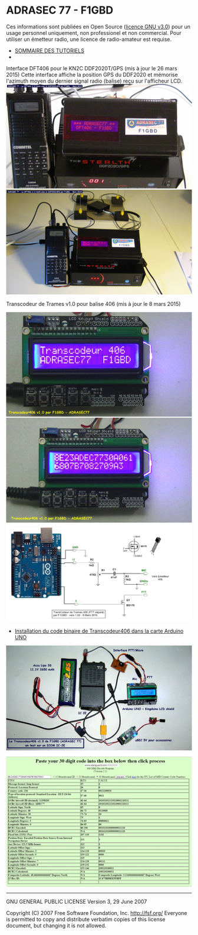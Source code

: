 # ADRASEC 77 - F1GBD

Ces informations sont publiées en Open Source ([licence GNU v3.0](https://github.com/f1gbd/F1GBD/blob/master/LICENSE.txt)) pour un usage personnel uniquement, non professionel et non commercial.
Pour utiliser un émetteur radio, une licence de radio-amateur est requise.

* [SOMMAIRE DES TUTORIELS](https://github.com/f1gbd/F1GBD/wiki)
* 

Interface DFT406 pour le KN2C DDF2020T/GPS (mis à jour le 26 mars 2015)
Cette interface affiche la position GPS du DDF2020 et mémorise l'azimuth moyen du dernier signal radio (balise) reçu sur l'afficheur LCD.
![Le DFT406 v1.00](https://raw.githubusercontent.com/f1gbd/F1GBD/master/images/DF406b.JPG)
![Le DFT406 v1.00](https://raw.githubusercontent.com/f1gbd/F1GBD/master/images/DF406a.JPG)

Transcodeur de Trames v1.0 pour balise 406 (mis à jour le 8 mars 2015)

![Le Transcodeur406 v1.00](https://raw.githubusercontent.com/f1gbd/F1GBD/master/images/transcodeur406_00.jpg)
![Le Transcodeur406 v1.00 - trame 406 envoyée](https://raw.githubusercontent.com/f1gbd/F1GBD/master/images/transcodeur406_01.jpg)
![Schéma de l'interface TX du Transcodeur406 v1.00](https://raw.githubusercontent.com/f1gbd/F1GBD/master/images/Transcodeur406b.jpg)

* [Installation du code binaire de Transcodeur406 dans la carte Arduino UNO](https://github.com/f1gbd/F1GBD/wiki/Installation-du-code-binaire-de-Transcodeur406-dans-la-carte-Arduino-UNO)

![Le Transcodeur406 en test sur un IC-2E](https://raw.githubusercontent.com/f1gbd/F1GBD/master/images/Transcodeur406F1GBD.jpg)

![Trame 406 générée par le Transcodeur406 v1.0 et décodée](https://raw.githubusercontent.com/f1gbd/F1GBD/master/images/decodage_trame406.jpg)

---------------------------------------------------------------------
GNU GENERAL PUBLIC LICENSE
Version 3, 29 June 2007

 Copyright (C) 2007 Free Software Foundation, Inc. <http://fsf.org/>
 Everyone is permitted to copy and distribute verbatim copies
 of this license document, but changing it is not allowed.
